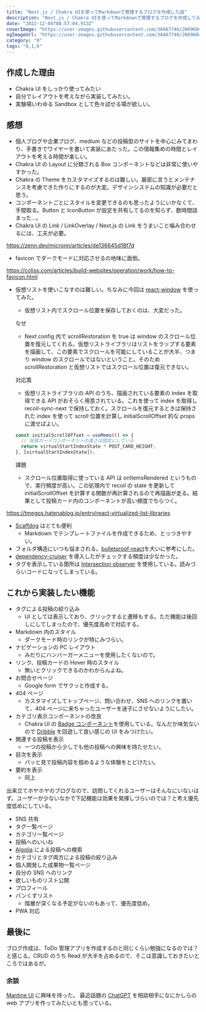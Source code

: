 ```yaml
---
title: "Next.js / Chakra UIを使ってMarkdownで管理するブログを作成した話"
description: "Next.js / Chakra UIを使ってMarkdownで管理するブログを作成してみた感想とこれから実装したい機能を書きました。"
date: "2022-12-04T08:57:04.913Z"
coverImage: "https://user-images.githubusercontent.com/38467746/206960442-1cc2aec5-7ec7-494a-8836-b118ecdedeff.png"
ogImageUrl: "https://user-images.githubusercontent.com/38467746/206960442-1cc2aec5-7ec7-494a-8836-b118ecdedeff.png"
category: "0"
tags: "0,1,6"
---
```


## 作成した理由

- Chakra UI をしっかり使ってみたい
- 自分でレイアウトを考えながら実装してみたい。
- 実験場いわゆる Sandbox として色々試せる場が欲しい。

## 感想

- 個人ブログや企業ブログ、medium などの投稿型のサイトを中心にみてまわり、手書きでワイヤーを書いて実装にあたった。この情報集めの時間とレイアウトを考える時間が楽しい。
- Chakra UI の Layout に分類される Box コンポーネントなどは非常に使いやすかった。
- Chakra の Theme をカスタマイズするのは難しい。厳密に言うとメンテナンスを考慮できた作りにするのが大変。デザインシステムの知識が必要だと思う。
- コンポーネントごとにスタイルを変更できるのも思ったようにいかなくて、手間取る。Button と IconButton が設定を共有してるのを知らず、数時間詰まった…。
- Chakra UI の Link / LinkOverlay / Next.js の Link をうまいこと噛み合わせるには、工夫が必要。

https://zenn.dev/micronn/articles/de136645d18f7d

- favicon でダークモードに対応させるの地味に面倒。

https://coliss.com/articles/build-websites/operation/work/how-to-favicon.html

- 仮想リストを使いこなすのは難しい。ちなみに今回は [react-window](https://github.com/bvaughn/react-window) を使ってみた。

  - 仮想リスト内でスクロール位置を保存しておくのは、大変だった。

  なぜ

  - Next config 内で scrollRestoration を true は window のスクロール位置を復元してくれる。仮想リストライブラリはリストをラップする要素を描画して、この要素でスクロールを可能にしていることが大半、つまり window のスクロールではないということ。そのため scrollRestoration と仮想リストではスクロール位置は復元できない。

  対応策

  - 仮想リストライブラリの API のうち、描画されている要素の index を取得できる API がおそらく用意されている。これを使って index を取得し recoil-sync-next で保持しておく。スクロールを復元するときは保持された index を使って scroll 位置を計算し initialScrollOffset 的な props に渡せばよい。

  ```ts
  const initialScrollOffset = useMemo(() => {
    // 投稿カードコンポーネントの高さは固定にしている
    return virtualStartIndexState * POST_CARD_HEIGHT;
  }, [virtualStartIndexState]);
  ```

  課題

  - スクロール位置取得に使っている API は onItemsRendered というもので、実行頻度が高い。この処理内で recoil の state を更新して initialScrollOffset を計算する関数が再計算されるので再描画が走る。結果として投稿カード内のコンポーネントが高い頻度でちらつく。

https://tmegos.hatenablog.jp/entry/react-virtualized-list-libraries

- [Scaffdog](https://scaff.dog/) はとても便利
  - Markdown でテンプレートファイルを作成できるため、とっつきやすい。
- フォルダ構造にいつも悩まされる。[bulletproof-react](https://github.com/alan2207/bulletproof-react)を大いに参考にした。
- [dependency-cruiser](https://github.com/sverweij/dependency-cruiser) を導入したがチェックする頻度は少なかった。
- タグを表示している箇所は [Intersection observer](https://developer.mozilla.org/en-US/docs/Web/API/Intersection_Observer_API) を使用している。読みづらいコードになってしまっている。

## これから実装したい機能

- タグによる投稿の絞り込み
  - UI としては表示しており、クリックすると遷移もする。ただ機能は後回しにしてしまったので、優先度高めで対応する。
- Markdown 内のスタイル
  - ダークモード時のリンクが特にみづらい。
- ナビゲーションの PC レイアウト
  - みだりにハンバーガーメニューを使用したくないので。
- リンク、投稿カードの Hover 時のスタイル
  - 無いとクリックできるのかわからんよね。
- お問合せページ
  - Google form でサクッと作成する。
- 404 ページ
  - カスタマイズしてトップページ、問い合わせ、SNS へのリンクを置いて、404 ページに来ちゃったユーザーを迷子にさせないようにしたい。
- カテゴリ表示コンポーネントの改良
  - Chakra UI の [Badge コンポーネント](https://chakra-ui.com/docs/components/badge)を使用している。なんだか味気ないので [Dribble](https://dribbble.com/) を回遊して良い感じの UI をみつけたい。
- 関連する投稿を表示
  - 一つの投稿から少しでも他の投稿への興味を持たせたい。
- 目次を表示
  - パッと見で投稿内容を掴めるような体験をとどけたい。
- 要約を表示
  - 同上

出来立てホヤホヤのブログなので、訪問してくれるユーザーはそんなにいないはず。ユーザーが少ないなかで下記機能は効果を発揮しづらいのでは？と考え優先度低めにしている。

- SNS 共有
- タグ一覧ページ
- カテゴリ一覧ページ
- 投稿へのいいね
- [Algolia](https://www.algolia.com/) による投稿への検索
- カテゴリとタグ両方による投稿の絞り込み
- 個人開発した成果物一覧ページ
- 自分の SNS ヘのリンク
- 欲しいものリスト公開
- プロフィール
- パンくずリスト
  - 階層が深くなる予定がないのもあって、優先度低め。
- PWA 対応

## 最後に

ブログ作成は、ToDo 管理アプリを作成するのと同じくらい勉強になるのでは？と感じる。CRUD のうち Read が大半を占めるので、そこは意識しておきたいところではあるが。

### 余談

[Mantine UI](https://mantine.dev/) に興味を持った。
最近話題の [ChatGPT](https://chat.openai.com/chat) を相談相手になにかしらの web アプリを作ってみたいとも思っている。
